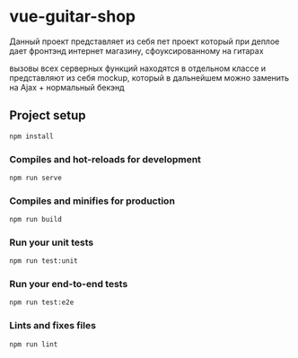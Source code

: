 # vue-guitar-shop

Данный проект представляет из себя пет проект
который при деплое дает фронтэнд интернет магазину, сфоуксированному на гитарах

вызовы всех серверных функций находятся в отдельном классе и представляют из себя mockup,
который в дальнейшем можно заменить на Ajax + нормальный бекэнд

## Project setup

```cmd
npm install
```

### Compiles and hot-reloads for development

```cmd
npm run serve
```

### Compiles and minifies for production

```cmd
npm run build
```

### Run your unit tests

```cmd
npm run test:unit
```

### Run your end-to-end tests

```cmd
npm run test:e2e
```

### Lints and fixes files

```cmd
npm run lint
```
